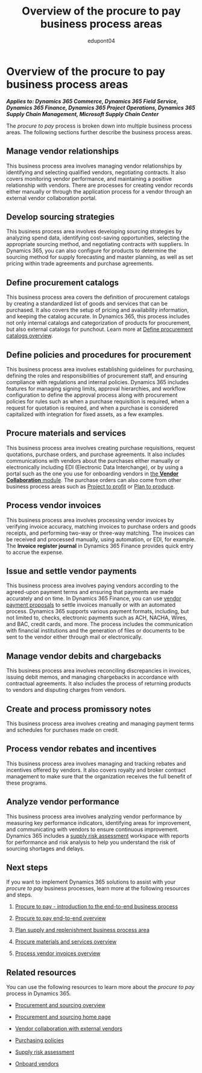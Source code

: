 ﻿---
title: Overview of the procure to pay business process areas
description: Get an overview for each of the business process areas in the procure to pay end-to-end business process flow in Dynamics 365 solutions.
ms.date: 07/17/2023
ms.topic: conceptual
author: edupont04
ms.author: raprofit
---

# Overview of the procure to pay business process areas

***Applies to: Dynamics 365 Commerce, Dynamics 365 Field Service, Dynamics 365 Finance, Dynamics 365 Project Operations, Dynamics 365 Supply Chain Management, Microsoft Supply Chain Center***

The *procure to pay* process is broken down into multiple business process areas. The following sections further describe the business process areas.

## Manage vendor relationships

This business process area involves managing vendor relationships by identifying and selecting qualified vendors, negotiating contracts. It also covers monitoring vendor performance, and maintaining a positive relationship with vendors. There are processes for creating vendor records either manually or through the application process for a vendor through an external vendor collaboration portal. <!-- Learn more at TODO: ADD LINK Manage vendor relationships -->

## Develop sourcing strategies

This business process area involves developing sourcing strategies by analyzing spend data, identifying cost-saving opportunities, selecting the appropriate sourcing method, and negotiating contracts with suppliers. In Dynamics 365, you can also configure for products to determine the sourcing method for supply forecasting and master planning, as well as set pricing within trade agreements and purchase agreements. <!-- Learn more at TODO: ADD LINK Develop sourcing strategies -->

## Define procurement catalogs

This business process area covers the definition of procurement catalogs by creating a standardized list of goods and services that can be purchased. It also covers the setup of pricing and availability information, and keeping the catalog accurate. In Dynamics 365, this process includes not only internal catalogs and categorization of products for procurement, but also external catalogs for punchout. Learn more at [Define procurement catalogs overview](procure-to-pay-define-procurement-catalogs-overview.md).  

## Define policies and procedures for procurement

This business process area involves establishing guidelines for purchasing, defining the roles and responsibilities of procurement staff, and ensuring compliance with regulations and internal policies. Dynamics 365 includes features for managing signing limits, approval hierarchies, and workflow configuration to define the approval process along with procurement policies for rules such as when a purchase requisition is required, when a request for quotation is required, and when a purchase is considered capitalized with integration for fixed assets, as a few examples. <!-- Learn more at TODO: ADD LINK Define policies and procedures for procurement -->

## Procure materials and services

This business process area involves creating purchase requisitions, request quotations, purchase orders, and purchase agreements. It also includes communications with vendors about the purchases either manually or electronically including EDI (Electronic Data Interchange), or by using a portal such as the one you use for onboarding vendors in [the **Vendor Collaboration** module](/dynamics365/supply-chain/procurement/set-up-maintain-vendor-collaboration). The purchase orders can also come from other business process areas such as [Project to profit](project-to-profit-introduction.md) or [Plan to produce](plan-to-produce-introduction.md).  

<!-- Learn more at TODO: ADD LINK Procure materials and services -->

## Process vendor invoices

This business process area involves processing vendor invoices by verifying invoice accuracy, matching invoices to purchase orders and goods receipts, and performing two-way or three-way matching. The invoices can be received and processed manually, using automation, or EDI, for example. The **Invoice register journal** in Dynamics 365 Finance provides quick entry to accrue the expense.  <!-- Learn more at TODO: ADD LINK Process vendor invoices -->

## Issue and settle vendor payments

This business process area involves paying vendors according to the agreed-upon payment terms and ensuring that payments are made accurately and on time. In Dynamics 365 Finance, you can use [vendor payment proposals](/dynamics365/finance/accounts-payable/automate-vendor-payment-proposal) to settle invoices manually or with an automated process. Dynamics 365 supports various payment formats, including, but not limited to, checks, electronic payments such as ACH, NACHA, Wires, and BAC, credit cards, and more. The process includes the communication with financial institutions and the generation of files or documents to be sent to the vendor either through mail or electronically. <!-- Learn more at TODO: ADD LINK Issue and settle vendor payments -->

## Manage vendor debits and chargebacks

This business process area involves reconciling discrepancies in invoices, issuing debit memos, and managing chargebacks in accordance with contractual agreements. It also includes the process of returning products to vendors and disputing charges from vendors. <!-- Learn more at TODO: ADD LINK Manage vendor debits and chargebacks -->

## Create and process promissory notes

This business process area involves creating and managing payment terms and schedules for purchases made on credit. <!-- Learn more at TODO: ADD LINK Create and process promissory notes -->

## Process vendor rebates and incentives

This business process area involves managing and tracking rebates and incentives offered by vendors. It also covers royalty and broker contract management to make sure that the organization receives the full benefit of these programs. <!-- Learn more at TODO: ADD LINK Process vendor rebates and incentives -->

## Analyze vendor performance

This business process area involves analyzing vendor performance by measuring key performance indicators, identifying areas for improvement, and communicating with vendors to ensure continuous improvement. Dynamics 365 includes a [supply risk assessment](/dynamics365/supply-chain/procurement/supply-risk-assessment-overview) workspace with reports for performance and risk analysis to help you understand the risk of sourcing shortages and delays.  <!-- Learn more at TODO: ADD LINK Analyze vendor performance -->

## Next steps

If you want to implement Dynamics 365 solutions to assist with your *procure to pay* business processes, learn more at the following resources and steps.

1. [Procure to pay - introduction to the end-to-end business process](procure-to-pay-introduction.md)

2. [Procure to pay end-to-end overview](procure-to-pay-overview.md)  

3. [Plan supply and replenishment business process area](forecast-to-plan-areas.md#plan-supply-and-replenishment)

4. [Procure materials and services overview](procure-to-pay-procure-materials-services-overview.md)

5. [Process vendor invoices overview](procure-to-pay-process-vendor-invoices-overview.md)

## Related resources

You can use the following resources to learn more about the *procure to pay* process in Dynamics 365.

- [Procurement and sourcing overview](/dynamics365/supply-chain/procurement/procurement-sourcing-overview)  

- [Procurement and sourcing home page](/dynamics365/supply-chain/procurement/procurement-sourcing)  

- [Vendor collaboration with external vendors](/dynamics365/supply-chain/procurement/vendor-collaboration-work-external-vendors)  

- [Purchasing policies](/dynamics365/supply-chain/procurement/purchase-policies)  

- [Supply risk assessment](/dynamics365/supply-chain/procurement/supply-risk-assessment-overview)  

- [Onboard vendors](/dynamics365/supply-chain/procurement/vendor-onboarding)  

<!--## Tags
*Stakeholders:* Functional consultant, Buyer, Director of Procurement, Purchasing agent, Purchasing manager, Accounts payable clerk, Accounts payable manager, System administrator, Business Analyst, Director of IT, Business Systems Analyst, Controller, CFO, Accountant, or Accounting manager, Internal auditors, External auditors

*Products:* Dynamics 365 Commerce, Dynamics 365 Field Service, Dynamics 365 Finance, Dynamics 365 Project Operations, Dynamics 365 Supply Chain Management, Microsoft Supply Chain Center
